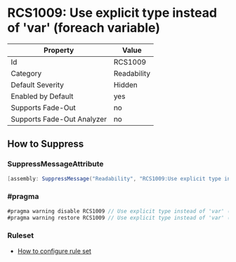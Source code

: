 # RCS1009: Use explicit type instead of 'var' \(foreach variable\)

Property | Value
--- | --- 
Id | RCS1009
Category | Readability
Default Severity | Hidden
Enabled by Default | yes
Supports Fade-Out | no
Supports Fade-Out Analyzer | no

## How to Suppress

### SuppressMessageAttribute

```csharp
[assembly: SuppressMessage("Readability", "RCS1009:Use explicit type instead of 'var' (foreach variable).", Justification = "<Pending>")]
```

### \#pragma

```csharp
#pragma warning disable RCS1009 // Use explicit type instead of 'var' (foreach variable).
#pragma warning restore RCS1009 // Use explicit type instead of 'var' (foreach variable).
```

### Ruleset

* [How to configure rule set](../HowToConfigureAnalyzers.md)
